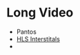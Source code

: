 # Long Video
- Pantos 
- [HLS Interstitals](https://developer.apple.com/streaming/GettingStartedWithHLSInterstitials.pdf)
- 